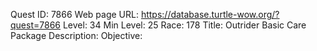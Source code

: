 Quest ID: 7866
Web page URL: https://database.turtle-wow.org/?quest=7866
Level: 34
Min Level: 25
Race: 178
Title: Outrider Basic Care Package
Description: 
Objective: 

